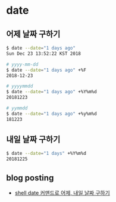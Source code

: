 # date
## 어제 날짜 구하기
```bash
$ date --date="1 days ago"
Sun Dec 23 13:52:22 KST 2018

# yyyy-mm-dd
$ date --date="1 days ago" +%F
2018-12-23

# yyyymmdd
$ date --date="1 days ago" +%Y%m%d
20181223

# yymmdd
$ date --date="1 days ago" +%y%m%d
181223
```

## 내일 날짜 구하기
```bash
$ date --date="1 days" +%Y%m%d
20181225
```

## blog posting
* [shell date 커맨드로 어제, 내일 날짜 구하기](http://junho85.pe.kr/529)